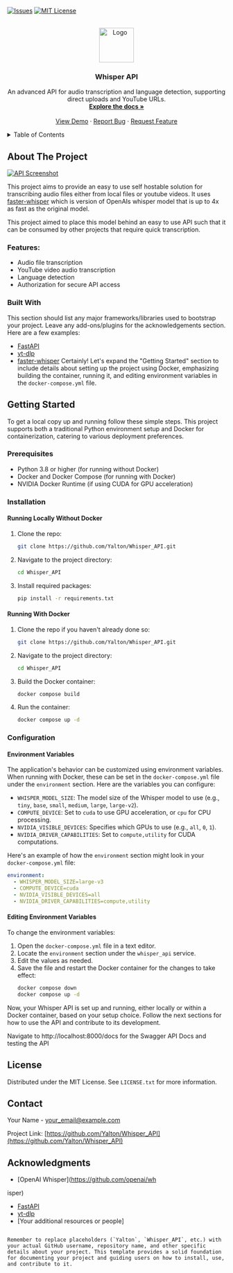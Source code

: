 <a name="readme-top"></a>

[![Issues][issues-shield]][issues-url]
[![MIT License][license-shield]][license-url]

<!-- PROJECT LOGO -->
<br />
<div align="center">
  <a href="https://github.com/Yalton/Whisper_API">
    <!-- You can add a logo here -->
    <img src="images/logo.png" alt="Logo" width="80" height="80">
  </a>

<h3 align="center">Whisper API</h3>

  <p align="center">
    An advanced API for audio transcription and language detection, supporting direct uploads and YouTube URLs.
    <br />
    <a href="https://github.com/Yalton/Whisper_API"><strong>Explore the docs »</strong></a>
    <br />
    <br />
    <a href="https://github.com/Yalton/Whisper_API">View Demo</a>
    ·
    <a href="https://github.com/Yalton/Whisper_API/issues">Report Bug</a>
    ·
    <a href="https://github.com/Yalton/Whisper_API/issues">Request Feature</a>
  </p>
</div>

<!-- TABLE OF CONTENTS -->
<details>
  <summary>Table of Contents</summary>
  <ol>
    <li>
      <a href="#about-the-project">About The Project</a>
      <ul>
        <li><a href="#built-with">Built With</a></li>
      </ul>
    </li>
    <li><a href="#getting-started">Getting Started</a></li>
    <li><a href="#usage">Usage</a></li>
    <li><a href="#roadmap">Roadmap</a></li>
    <li><a href="#contributing">Contributing</a></li>
    <li><a href="#license">License</a></li>
    <li><a href="#contact">Contact</a></li>
    <li><a href="#acknowledgments">Acknowledgments</a></li>
  </ol>
</details>

<!-- ABOUT THE PROJECT -->
## About The Project

[![API Screenshot][product-screenshot]](https://example.com)

This project aims to provide an easy to use self hostable solution for transcribing audio files either from local files or youtube videos. It uses [faster-whisper](https://github.com/SYSTRAN/faster-whisper.git) which is version of OpenAIs whisper model that is up to 4x as fast as the original model. 

This project aimed to place this model behind an easy to use API such that it can be consumed by other projects that require quick transcription. 

### Features:

- Audio file transcription
- YouTube video audio transcription
- Language detection
- Authorization for secure API access

### Built With

This section should list any major frameworks/libraries used to bootstrap your project. Leave any add-ons/plugins for the acknowledgements section. Here are a few examples:
- [FastAPI](https://fastapi.tiangolo.com/)
- [yt-dlp](https://github.com/yt-dlp/yt-dlp)
- [faster-whisper](https://github.com/SYSTRAN/faster-whisper.git)
Certainly! Let's expand the "Getting Started" section to include details about setting up the project using Docker, emphasizing building the container, running it, and editing environment variables in the `docker-compose.yml` file.

## Getting Started

To get a local copy up and running follow these simple steps. This project supports both a traditional Python environment setup and Docker for containerization, catering to various deployment preferences.

### Prerequisites

- Python 3.8 or higher (for running without Docker)
- Docker and Docker Compose (for running with Docker)
- NVIDIA Docker Runtime (if using CUDA for GPU acceleration)

### Installation

#### Running Locally Without Docker

1. Clone the repo:
   ```sh
   git clone https://github.com/Yalton/Whisper_API.git
   ```
2. Navigate to the project directory:
   ```sh
   cd Whisper_API
   ```
3. Install required packages:
   ```sh
   pip install -r requirements.txt
   ```

#### Running With Docker

1. Clone the repo if you haven't already done so:
   ```sh
   git clone https://github.com/Yalton/Whisper_API.git
   ```
2. Navigate to the project directory:
   ```sh
   cd Whisper_API
   ```
3. Build the Docker container:
   ```sh
   docker compose build
   ```
4. Run the container:
   ```sh
   docker compose up -d
   ```

### Configuration

#### Environment Variables

The application's behavior can be customized using environment variables. When running with Docker, these can be set in the `docker-compose.yml` file under the `environment` section. Here are the variables you can configure:

- `WHISPER_MODEL_SIZE`: The model size of the Whisper model to use (e.g., `tiny`, `base`, `small`, `medium`, `large`, `large-v2`).
- `COMPUTE_DEVICE`: Set to `cuda` to use GPU acceleration, or `cpu` for CPU processing.
- `NVIDIA_VISIBLE_DEVICES`: Specifies which GPUs to use (e.g., `all`, `0`, `1`).
- `NVIDIA_DRIVER_CAPABILITIES`: Set to `compute,utility` for CUDA computations.

Here's an example of how the `environment` section might look in your `docker-compose.yml` file:

```yaml
environment:
  - WHISPER_MODEL_SIZE=large-v3
  - COMPUTE_DEVICE=cuda
  - NVIDIA_VISIBLE_DEVICES=all
  - NVIDIA_DRIVER_CAPABILITIES=compute,utility
```

#### Editing Environment Variables

To change the environment variables:

1. Open the `docker-compose.yml` file in a text editor.
2. Locate the `environment` section under the `whisper_api` service.
3. Edit the values as needed.
4. Save the file and restart the Docker container for the changes to take effect:
   ```sh
   docker compose down
   docker compose up -d
   ```

Now, your Whisper API is set up and running, either locally or within a Docker container, based on your setup choice. Follow the next sections for how to use the API and contribute to its development.

Navigate to http://localhost:8000/docs for the Swagger API Docs and testing the API 

<!-- LICENSE -->
## License

Distributed under the MIT License. See `LICENSE.txt` for more information.

<!-- CONTACT -->
## Contact

Your Name - [your_email@example.com](mailto:your_email@example.com)

Project Link: [https://github.com/Yalton/Whisper_API](https://github.com/Yalton/Whisper_API)

<!-- ACKNOWLEDGMENTS -->
## Acknowledgments

- [OpenAI Whisper](https://github.com/openai/wh

isper)
- [FastAPI](https://fastapi.tiangolo.com/)
- [yt-dlp](https://github.com/yt-dlp/yt-dlp)
- [Your additional resources or people]

<!-- MARKDOWN LINKS & IMAGES -->
[contributors-shield]: https://img.shields.io/github/contributors/Yalton/repo_name.svg?style=for-the-badge
[contributors-url]: https://github.com/Yalton/repo_name/graphs/contributors
[forks-shield]: https://img.shields.io/github/forks/Yalton/repo_name.svg?style=for-the-badge
[forks-url]: https://github.com/Yalton/repo_name/network/members
[stars-shield]: https://img.shields.io/github/stars/Yalton/repo_name.svg?style=for-the-badge
[stars-url]: https://github.com/Yalton/repo_name/stargazers
[issues-shield]: https://img.shields.io/github/issues/Yalton/repo_name.svg?style=for-the-badge
[issues-url]: https://github.com/Yalton/repo_name/issues
[license-shield]: https://img.shields.io/github/license/Yalton/repo_name.svg?style=for-the-badge
[license-url]: https://github.com/Yalton/repo_name/blob/master/LICENSE.txt
[product-screenshot]: images/screenshot.png
```

Remember to replace placeholders (`Yalton`, `Whisper_API`, etc.) with your actual GitHub username, repository name, and other specific details about your project. This template provides a solid foundation for documenting your project and guiding users on how to install, use, and contribute to it.